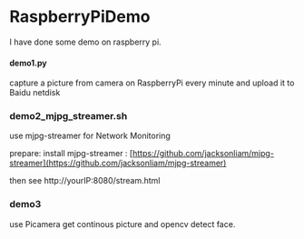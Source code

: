 # RaspberryPiDemo
I have done some demo on raspberry pi.

#### demo1.py 
  capture a picture from camera on RaspberryPi every minute and upload it to Baidu netdisk

### demo2_mjpg_streamer.sh
   use mjpg-streamer for Network Monitoring
   
   prepare: install mjpg-streamer : [https://github.com/jacksonliam/mjpg-streamer](https://github.com/jacksonliam/mjpg-streamer) 
   
   then see http://yourIP:8080/stream.html

### demo3
   use Picamera get continous picture and opencv detect face. 
